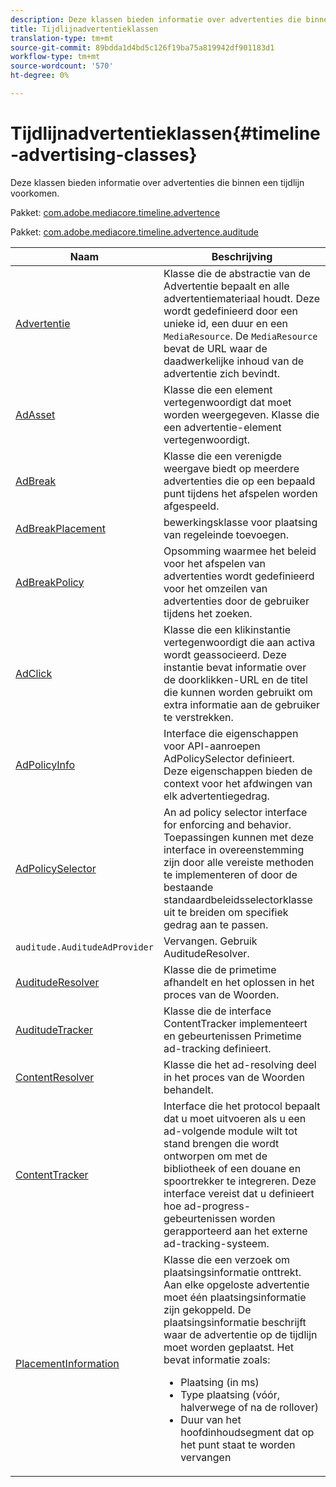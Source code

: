 ```yaml
---
description: Deze klassen bieden informatie over advertenties die binnen een tijdlijn voorkomen.
title: Tijdlijnadvertentieklassen
translation-type: tm+mt
source-git-commit: 89bdda1d4bd5c126f19ba75a819942df901183d1
workflow-type: tm+mt
source-wordcount: '570'
ht-degree: 0%

---
```



# Tijdlijnadvertentieklassen{#timeline-advertising-classes}

Deze klassen bieden informatie over advertenties die binnen een tijdlijn voorkomen.

Pakket: [com.adobe.mediacore.timeline.advertence](https://help.adobe.com/en_US/primetime/api/psdk/javadoc_1.4/com/adobe/mediacore/timeline/advertising/package-summary.html)

Pakket: [com.adobe.mediacore.timeline.advertence.auditude](https://help.adobe.com/en_US/primetime/api/psdk/javadoc_1.4/com/adobe/mediacore/timeline/advertising/auditude/package-summary.html)

| Naam | Beschrijving |
|--- |--- |
| [Advertentie](https://help.adobe.com/en_US/primetime/api/psdk/javadoc_1.4/com/adobe/mediacore/timeline/advertising/Ad.html) | Klasse die de abstractie van de Advertentie bepaalt en alle advertentiemateriaal houdt. Deze wordt gedefinieerd door een unieke id, een duur en een `MediaResource`. De `MediaResource` bevat de URL waar de daadwerkelijke inhoud van de advertentie zich bevindt. |
| [AdAsset](https://help.adobe.com/en_US/primetime/api/psdk/javadoc_1.4/com/adobe/mediacore/timeline/advertising/AdAsset.html) | Klasse die een element vertegenwoordigt dat moet worden weergegeven. Klasse die een advertentie-element vertegenwoordigt. |
| [AdBreak](https://help.adobe.com/en_US/primetime/api/psdk/javadoc_1.4/com/adobe/mediacore/timeline/advertising/AdBreak.html) | Klasse die een verenigde weergave biedt op meerdere advertenties die op een bepaald punt tijdens het afspelen worden afgespeeld. |
| [AdBreakPlacement](https://help.adobe.com/en_US/primetime/api/psdk/javadoc_1.4/com/adobe/mediacore/timeline/advertising/AdBreakPlacement.html) | bewerkingsklasse voor plaatsing van regeleinde toevoegen. |
| [AdBreakPolicy](https://help.adobe.com/en_US/primetime/api/psdk/javadoc_1.4/com/adobe/mediacore/timeline/advertising/AdBreakPolicy.html) | Opsomming waarmee het beleid voor het afspelen van advertenties wordt gedefinieerd voor het omzeilen van advertenties door de gebruiker tijdens het zoeken. |
| [AdClick](https://help.adobe.com/en_US/primetime/api/psdk/javadoc_1.4/com/adobe/mediacore/timeline/advertising/AdClick.html) | Klasse die een klikinstantie vertegenwoordigt die aan activa wordt geassocieerd. Deze instantie bevat informatie over de doorklikken-URL en de titel die kunnen worden gebruikt om extra informatie aan de gebruiker te verstrekken. |
| [AdPolicyInfo](https://help.adobe.com/en_US/primetime/api/psdk/javadoc_1.4/com/adobe/mediacore/timeline/advertising/AdPolicyInfo.html) | Interface die eigenschappen voor API-aanroepen AdPolicySelector definieert. Deze eigenschappen bieden de context voor het afdwingen van elk advertentiegedrag. |
| [AdPolicySelector](https://help.adobe.com/en_US/primetime/api/psdk/javadoc_1.4/com/adobe/mediacore/timeline/advertising/AdPolicySelector.html) | An ad policy selector interface for enforcing and behavior. Toepassingen kunnen met deze interface in overeenstemming zijn door alle vereiste methoden te implementeren of door de bestaande standaardbeleidsselectorklasse uit te breiden om specifiek gedrag aan te passen. |
| `auditude.AuditudeAdProvider` | Vervangen. Gebruik AuditudeResolver. |
| [AuditudeResolver](https://help.adobe.com/en_US/primetime/api/psdk/javadoc_1.4/com/adobe/mediacore/timeline/advertising/auditude/AuditudeResolver.html) | Klasse die de primetime afhandelt en het oplossen in het proces van de Woorden. |
| [AuditudeTracker](https://help.adobe.com/en_US/primetime/api/psdk/javadoc_1.4/com/adobe/mediacore/timeline/advertising/auditude/AuditudeTracker.html) | Klasse die de interface ContentTracker implementeert en gebeurtenissen Primetime ad-tracking definieert. |
| [ContentResolver](https://help.adobe.com/en_US/primetime/api/psdk/javadoc_1.4/com/adobe/mediacore/timeline/advertising/ContentResolver.html) | Klasse die het ad-resolving deel in het proces van de Woorden behandelt. |
| [ContentTracker](https://help.adobe.com/en_US/primetime/api/psdk/javadoc_1.4/com/adobe/mediacore/timeline/advertising/ContentTracker.html) | Interface die het protocol bepaalt dat u moet uitvoeren als u een ad-volgende module wilt tot stand brengen die wordt ontworpen om met de bibliotheek of een douane en spoortrekker te integreren. Deze interface vereist dat u definieert hoe ad-progress-gebeurtenissen worden gerapporteerd aan het externe ad-tracking-systeem. |
| [PlacementInformation](https://help.adobe.com/en_US/primetime/api/psdk/javadoc_1.4/com/adobe/mediacore/timeline/advertising/PlacementInformation.html) | Klasse die een verzoek om plaatsingsinformatie onttrekt. Aan elke opgeloste advertentie moet één plaatsingsinformatie zijn gekoppeld. De plaatsingsinformatie beschrijft waar de advertentie op de tijdlijn moet worden geplaatst. Het bevat informatie zoals: <ul><li>Plaatsing (in ms) </li><li>Type plaatsing (vóór, halverwege of na de rollover) </li><li>Duur van het hoofdinhoudsegment dat op het punt staat te worden vervangen</li></ul> |
